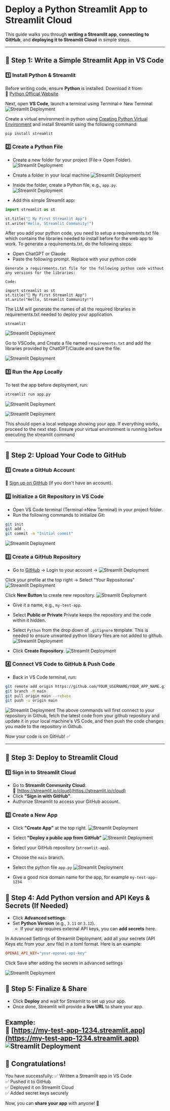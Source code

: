 # **Deploy a Python Streamlit App to Streamlit Cloud**

This guide walks you through **writing a Streamlit app**, **connecting to GitHub**, and **deploying it to Streamlit Cloud** in simple steps.

---

## **📌 Step 1: Write a Simple Streamlit App in VS Code**
### **1️⃣ Install Python & Streamlit**
Before writing code, ensure **Python** is installed. Download it from:  
🔗 [Python Official Website](https://www.python.org/downloads/)

Next, open **VS Code**, launch a terminal using Terminal-> New Terminal
![Streamlit Deployment](images/new_terminal.png)


Create a virtual environment in python using [Creating Python Virtual Environment](https://arunachalamm101202.github.io/Documentation/guide/create-venv/) and install Streamlit using the following command:

```bash
pip install streamlit
```

### **2️⃣ Create a Python File**
- Create a new folder for your project (File-> Open Folder).
![Streamlit Deployment](images/new_folder.png)

- Create a folder in your local machine
![Streamlit Deployment](images/local_folder.png)

- Inside the folder, create a Python file, e.g., `app.py`.
![Streamlit Deployment](images/create_app.png)

- Add this simple Streamlit app:

```python
import streamlit as st

st.title("🚀 My First Streamlit App")
st.write("Hello, Streamlit Community!")
```

After you add your python code, you need to setup a requirements.txt file which contains the libraries needed to install before for the web app to work. To generate a requirements.txt, do the following steps:

- Open ChatGPT or Claude
- Paste the following prompt. Replace with your python code
```
Generate a requirements.txt file for the following python code without any versions for the libraries:

Code:

import streamlit as st
st.title("🚀 My First Streamlit App")
st.write("Hello, Streamlit Community!")
```

The LLM will generate the names of all the required libraries in requirements.txt needed to deploy your application.
```
streamlit
```

![Streamlit Deployment](images/requirements.png)

Go to VSCode, and Create a file named `requirements.txt` and add the libraries provided by ChatGPT/Claude and save the file.

![Streamlit Deployment](images/req_file_generated.png)

### **3️⃣ Run the App Locally**
To test the app before deployment, run:

```bash
streamlit run app.py
```
![Streamlit Deployment](images/running.png)

![Streamlit Deployment](images/running_web.png)

This should open a local webpage showing your app. If everything works, proceed to the next step. Ensure your virtual environment is running before executing the streamlit command

---

## **📌 Step 2: Upload Your Code to GitHub**
### **1️⃣ Create a GitHub Account**
🔗 [Sign up on GitHub](https://github.com/) (if you don't have an account).

### **2️⃣ Initialize a Git Repository in VS Code**
- Open VS Code terminal (Terminal->New Terminal) in your project folder.
- Run the following commands to initialize Git:

```bash
git init
git add .
git commit -m "Initial commit"
```

![Streamlit Deployment](images/git_command_1.png)

### **3️⃣ Create a GitHub Repository**
- Go to [GitHub](https://github.com) → Login to your account ->
![Streamlit Deployment](images/github_main.png)

Click your profile at the top right -> Select "Your Repositories" 
![Streamlit Deployment](images/github_your_repo.png)


Click **New Button** to create new repository.
![Streamlit Deployment](images/github_new.png)


- Give it a name, e.g., `my-test-app`.
- Select **Public or Private** Private keeps the repository and the code within it hidden.
- Select `Python` from the drop down of `.gitignore` template. This is needed to ensure unwanted python library files are not added to github.
![Streamlit Deployment](images/github_setup.png)

- Click **Create Repository**.
![Streamlit Deployment](images/create_repo.png)

### **4️⃣ Connect VS Code to GitHub & Push Code**
- Back in VS Code terminal, run:

```bash
git remote add origin https://github.com/YOUR_USERNAME/YOUR_APP_NAME.git
git branch -M main
git pull origin main --rebase
git push -u origin main
```
![Streamlit Deployment](images/github_pull_push.png)
The above commands will first connect to your repository in Github, fetch the latest code from your github repository and update it in your local machine's VS Code, and then push the code changes you made to the repository in Github.


Now your code is on GitHub! ✅

---

## **📌 Step 3: Deploy to Streamlit Cloud**
### **1️⃣ Sign in to Streamlit Cloud**
- Go to **Streamlit Community Cloud**:  
  🔗 [https://streamlit.io/cloud](https://streamlit.io/cloud)
- Click **"Sign in with GitHub"**.
- Authorize Streamlit to access your GitHub account.

### **2️⃣ Create a New App**
- Click **"Create App"** at the top right.
![Streamlit Deployment](images/create_app_streamlit.png)

- Select **"Deploy a public app from GitHub"**
![Streamlit Deployment](images/streamlit_github.png)

- Select your GitHub repository (`streamlit-app`).
- Choose the `main` branch.
- Select the python file `app.py`
![Streamlit Deployment](images/streamlit_setup.png)


- Give a good nice domain name for the app, for example `my-test-app-1234`

## **📌 Step 4: Add Python version and API Keys & Secrets (If Needed)**

- Click **Advanced settings**:
- Set **Python Version** (e.g., `3.11` or `3.12`).
  - If your app requires external API keys, you can **add secrets** here.

In Advanced Settings of Streamlit Deployment, add all your secrets (API Keys etc from your .env file) in a toml format. Here is an example:

```toml
OPENAI_API_KEY="your-openai-api-key"
```
Click Save after adding the secrets in advanced settings

![Streamlit Deployment](images/secrets.png)

## **📌 Step 5: Finalize & Share**
- Click **Deploy** and wait for Streamlit to set up your app.
- Once done, Streamlit will provide a **live URL** to share your app.

Example:  
🔗 [https://my-test-app-1234.streamlit.app](https://my-test-app-1234.streamlit.app)
![Streamlit Deployment](images/deployed_app.png)
---

## **🎉 Congratulations!**
You have successfully:
✅ Written a Streamlit app in VS Code  
✅ Pushed it to GitHub  
✅ Deployed it on Streamlit Cloud  
✅ Added secret keys securely  

Now, you can **share your app** with anyone! 🚀


